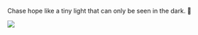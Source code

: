 Chase hope like a tiny light that can only be seen in the dark. 🌟

<a href="https://www.notion.so/yunn4humanity/Hi-I-m-YUNN-d01205a5a2e04108bc13808bd04eb344" target="_blank"><img src="https://img.shields.io/badge/Notion-ffffff?style=flat-square&logo=https://simpleicons.org/icons/notion.svg&logoColor=281931"/></a>

<!--
**yunn4humanity/yunn4humanity** is a ✨ _special_ ✨ repository because its `README.md` (this file) appears on your GitHub profile.

![YUNN's github stats](https://github-readme-stats.vercel.app/api?username=yunn4humanity&show_icons=true)

Here are some ideas to get you started:

- 🔭 I’m currently working on ...
- 🌱 I’m currently learning ...
- 👯 I’m looking to collaborate on ...
- 🤔 I’m looking for help with ...
- 💬 Ask me about ...
- 📫 How to reach me: ...
- 😄 Pronouns: ...
- ⚡ Fun fact: ...
-->


